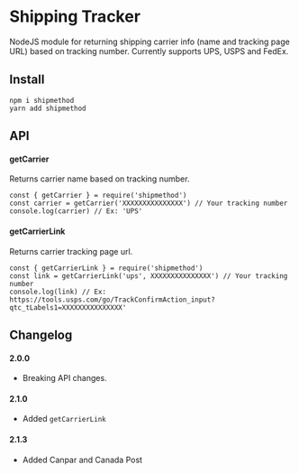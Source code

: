 Shipping Tracker
================

NodeJS module for returning shipping carrier info (name and tracking page URL) based on tracking number. Currently supports UPS, USPS and FedEx.

## Install
```
npm i shipmethod
yarn add shipmethod
```

## API

#### getCarrier
Returns carrier name based on tracking number.
```
const { getCarrier } = require('shipmethod')
const carrier = getCarrier('XXXXXXXXXXXXXXX') // Your tracking number
console.log(carrier) // Ex: 'UPS'
```

#### getCarrierLink
Returns carrier tracking page url.
```
const { getCarrierLink } = require('shipmethod')
const link = getCarrierLink('ups', XXXXXXXXXXXXXXX') // Your tracking number
console.log(link) // Ex: https://tools.usps.com/go/TrackConfirmAction_input?qtc_tLabels1=XXXXXXXXXXXXXXX'
```

## Changelog

#### 2.0.0
- Breaking API changes.

#### 2.1.0
- Added `getCarrierLink`

#### 2.1.3
- Added Canpar and Canada Post



